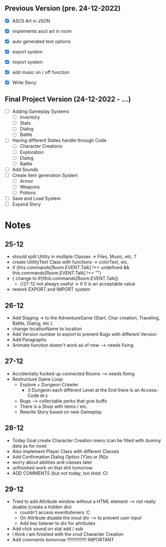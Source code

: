 ## Previous Version (pre. 24-12-2022)
* [X] ASCII Art in JSON
* [X] implements ascii art in room
* [X] auto generated text options
* [X] export system
* [X] import system
* [X] add music on / off function
* [X] Write Story:


## Final Project Version (24-12-2022 - ...)
* [ ] Adding Gameplay Systems
  * [ ] Inventory
  * [ ] Stats
  * [ ] Dialog
  * [ ] Battle
* [ ] Having different States handle through Code
  * [ ] Character Creations
  * [ ] Exploration
  * [ ] Dialog
  * [ ] Battle
* [ ] Add Sounds
* [ ] Create Item generation System
  * [ ] Armor
  * [ ] Weapons
  * [ ] Potions
* [ ] Save and Load System
* [ ] Expand Story

# Notes
## 25-12
- should split Utility in multiple Classes -> Files, Music, etc. ?
- create UtilityText Class with functions -> colorText, etc.
-  if (this.commands[Room.EVENT.Talk] !== undefined && this.commands[Room.EVENT.Talk] !== "")
  - { change to if(!this.commands[Room.EVENT.Talk])
      - //27-12 not always useful -> if 0 is an acceptable value 
- rework EXPORT and IMPORT system 

## 26-12
- Add Staging -> to the AdventureGame (Start, Char creation, Traveling, Battle, Dialog, etc.)
- change locationName to location
- Add Version number to export to prevent Bugs with different Version
- Add Paragraphs
- Animate function doesn't work as of now --> needs fixing

## 27-12
- Accidentally fucked up connected Rooms --> needs fixing 
- Restructure Game Loop:
  - Explore + Dungeon Crawler
    - 3 Dungeon each different Level at the End there is an Access-Code et.c
  - Bugs --> collectable perks that give buffs
  - There is a Shop with items / etc.
  - Rewrite Story based on new Gameplay

## 28-12
- Today Goal create Character Creation menu (can be filled with dummy data as for now)
- Also implement Player Class with different Classes
- Add Confirmation Dialog Option [Y]es or [N]o
- worry about abilities and classes later
- unfinished work on that shit tomorrow
- ADD COMMENTS (but not today, too tired :C)

## 29-12
- Tried to add Attribute window without a HTML element --> not really doable (create a hidden div)
  - couldn't access eventlisteners :C
  - On Attribute disable the inout div --> to prevent user input
  - Add key listener to div for attributes
- Add click sound on stat add / sub
- I think i am finished with the crud Character Creation
- Add comments tomorrow !!!!!!!!!!!!!!! IMPORTANT